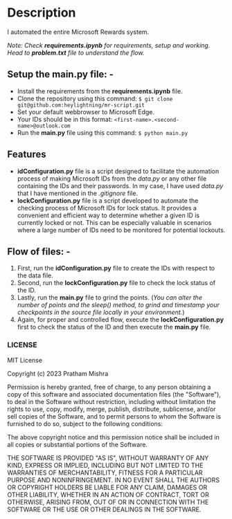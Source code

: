 # Description

I automated the entire Microsoft Rewards system.

*Note: Check **requirements.ipynb** for requirements, setup and working. Head to **problem.txt** file to understand the flow.*

## Setup the **main.py** file: -
* Install the requirements from the **requirements.ipynb** file.
* Clone the repository using this command:
` $ git clone git@github.com:heylightning/mr-script.git `
* Set your default webbrowser to Microsoft Edge.
* Your IDs should be in this format: ` <first-name>.<second-name>@outlook.com `
* Run the **main.py** file using this command:
` $ python main.py `

## Features
* **idConfiguration.py** file is a script designed to facilitate the automation process of making Microsoft IDs from the *data.py* or any other file containing the IDs and their passwords. In my case, I have used *data.py* that I have mentioned in the *.gitignore* file. 
* **lockConfiguration.py** file is a script developed to automate the checking process of Microsoft IDs for lock status. It provides a convenient and efficient way to determine whether a given ID is currently locked or not. This can be especially valuable in scenarios where a large number of IDs need to be monitored for potential lockouts.

## Flow of files: -
1. First, run the **idConfiguration.py** file to create the IDs with respect to the data file.
2. Second, run the **lockConfiguration.py** file to check the lock status of the ID.
3. Lastly, run the **main.py** file to grind the points. (*You can alter the number of points and the sleep() method, to grind and timestamp your checkpoints in the source file locally in your environment.*)
4. Again, for proper and controlled flow, execute the **lockConfiguration.py** first to check the status of the ID and then execute the **main.py** file.

### LICENSE

MIT License

Copyright (c) 2023 Pratham Mishra

Permission is hereby granted, free of charge, to any person obtaining a copy
of this software and associated documentation files (the "Software"), to deal
in the Software without restriction, including without limitation the rights
to use, copy, modify, merge, publish, distribute, sublicense, and/or sell
copies of the Software, and to permit persons to whom the Software is
furnished to do so, subject to the following conditions:

The above copyright notice and this permission notice shall be included in all
copies or substantial portions of the Software.

THE SOFTWARE IS PROVIDED "AS IS", WITHOUT WARRANTY OF ANY KIND, EXPRESS OR
IMPLIED, INCLUDING BUT NOT LIMITED TO THE WARRANTIES OF MERCHANTABILITY,
FITNESS FOR A PARTICULAR PURPOSE AND NONINFRINGEMENT. IN NO EVENT SHALL THE
AUTHORS OR COPYRIGHT HOLDERS BE LIABLE FOR ANY CLAIM, DAMAGES OR OTHER
LIABILITY, WHETHER IN AN ACTION OF CONTRACT, TORT OR OTHERWISE, ARISING FROM,
OUT OF OR IN CONNECTION WITH THE SOFTWARE OR THE USE OR OTHER DEALINGS IN THE
SOFTWARE.
